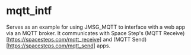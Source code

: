 # mqtt_intf
Serves as an example for using JMSG_MQTT to interface with a web app via an MQTT broker. It communicates with Space Step's (MQTT Receive) [https://spacesteps.com/mqtt_receive] and (MQTT Send) [https://spacesteps.com/mqtt_send] apps.
